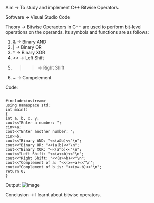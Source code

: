 Aim -> To study and implement C++ Bitwise Operators.

Software -> Visual Studio Code

Theory -> Bitwise Operaotors in C++ are used to perform bit-level operations on the operands.
Its symbols and functions are as follows:
1. & -> Binary AND
2. | -> Binary OR
3. ^ -> Binary XOR
4. << -> Left Shift
5. >> -> Right Shift
6. ~ -> Compelement

Code:
```

#include<iostream> 
using namespace std; 
int main()  
{ 
int a, b, x, y;
cout<<"Enter a number: ";                       
cin>>a; 
cout<<"Enter another number: ";                 
cin>>b; 
cout<<"Binary AND: "<<(a&b)<<"\n";              
cout<<"Binary OR: "<<(a|b)<<"\n";                
cout<<"Binary XOR: "<<(a^b)<<"\n";               
cout<<"Left Shift: "<<(a<<b)<<"\n";              
cout<<"Right Shift: "<<(a>>b)<<"\n";             
cout<<"Complement of a: "<<(x=~a)<<"\n";        
cout<<"Complement of b is: "<<(y=~b)<<"\n";      
return 0;
}
```
Output:
![image](https://github.com/user-attachments/assets/7a2c9681-286a-4113-8214-e7aabdf3a519)

Conclusion -> I learnt about bitwise operators.
